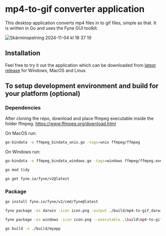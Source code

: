 # mp4-to-gif converter application
This desktop application converts mp4 files in to gif files, simple as that.
It is written in Go and uses the Fyne GUI toolkit.

![Skärminspelning 2024-11-04 kl  18 37 19](https://github.com/user-attachments/assets/d9602ff0-ae4b-4fb9-88a3-01c7c3d84907)

## Installation
Feel free to try it out the application which can be downloaded from [latest release](https://github.com/carlbomsdata/mp4-to-gif/releases) for Windows, MacOS and Linux.

## To setup development environment and build for your platform (optional)

### Dependencies
After cloning the repo, download and place ffmpeg executable inside the folder ffmpeg.
https://www.ffmpeg.org/download.html

On MacOS run:
```bash
go-bindata -o ffmpeg_bindata_unix.go -tags=unix ffmpeg/ffmpeg
```
On Windows run:
```bash
go-bindata -o ffmpeg_bindata_windows.go -tags=windows ffmpeg/ffmpeg.exe
```
```bash
go mod tidy
```
```bash
go get fyne.io/fyne/v2@latest
```

### Package
```bash
go install fyne.io/fyne/v2/cmd/fyne@latest
```
```bash
fyne package -os darwin -icon icon.png -output ./build/mp4-to-gif_darwin
```
```bash
fyne package -os windows -icon icon.png --executable .\build\mp4-to-gif_windows.exe
```
```bash
go build -o ./build/myapp
```
